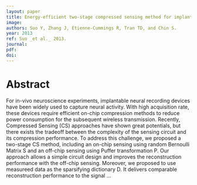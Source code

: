 ```yaml
---
layout: paper
title: Energy-efficient two-stage compressed sensing method for implantable neural recordings
image:
authors: Suo Y, Zhang J, Etienne-Cummings R, Tran TD, and Chin S.
year: 2013
ref: Suo _et al._ 2013.
journal: 
pdf: 
doi: 
---
```


# Abstract
For in-vivo neuroscience experiments, implantable neural recording devices have been widely used to capture neural activity. With high acquisition rate, these devices require efficient on-chip compression methods to reduce power consumption for the subsequent wireless transmission. Recently, Compressed Sensing (CS) approaches have shown great potentials, but there exists the tradeoff between the complexity of the sensing circuit and its compression performance. To address this challenge, we proposed a two-stage CS method, including an on-chip sensing using random Bernoulli Matrix S and an off-chip sensing using Puffer transformation P. Our approach allows a simple circuit design and improves the reconstruction performance with the off-chip sensing. Moreover, we proposed to use measureed data as the sparsifying dictionary D. It delivers comparable reconstruction performance to the signal …


